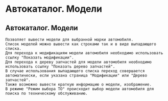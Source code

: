 ﻿---
description: 2.4.7
---
# Автокаталог. Модели
## Автокаталог. Модели
	Позволяет вывести модели для выбранной марки автомобиля. 
	Список моделей можно вывести как строками так и в виде выпадающего списка.
	Для перехода к модификациям модели автомобиля необходимо использовать ссылку "Показать модификации".
	Для перехода к дереву запчастей для модели автомобиля необходимо использовать ссылку "Показать дерево запчастей".
	В случае использования выпадающего списка переход совершается автоматически, если указана страница "Модификации" или "Дерево запчастей".
	Также возможно вывести краткую информацию о модели, изображение.
	В режиме "Режим выбора ТО" происходит выбор модели автомобиля для поиска по техническому обслуживанию.
